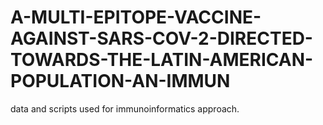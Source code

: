 # A-MULTI-EPITOPE-VACCINE-AGAINST-SARS-COV-2-DIRECTED-TOWARDS-THE-LATIN-AMERICAN-POPULATION-AN-IMMUN
data and scripts used for immunoinformatics approach.
